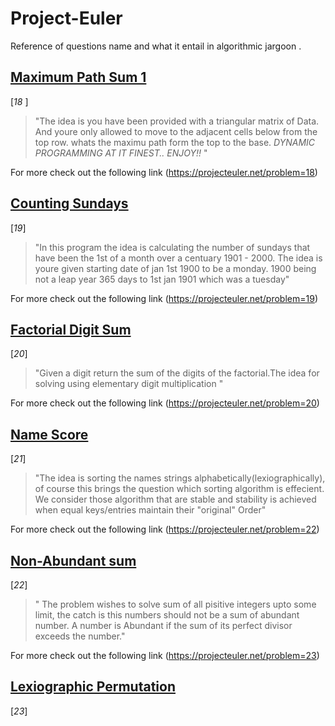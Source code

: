 # Project-Euler
Reference of questions name and what it entail in algorithmic jargoon .

 ## [Maximum Path Sum 1](https://github.com/Mike4847/Project-Euler/tree/main/maximum%20Sum%20I)
[_18_ ]
> "The idea is you have been provided with a triangular matrix of Data.
  And youre only allowed to move to the adjacent cells below from the top row.
  whats the  maximu path form the top to the base.
  _*DYNAMIC PROGRAMMING AT IT FINEST..
  ENJOY!!*_ "
  
For more check out the following link
(https://projecteuler.net/problem=18)

 ## [Counting Sundays](https://github.com/Mike4847/Project-Euler/tree/main/CountSundays)
 [_19_]
> "In this program the idea is calculating the number of sundays that have been the 1st of a month 
  over a centuary 1901 - 2000. The idea is youre given starting date of jan 1st 1900 to be a monday.
  1900 being not a leap year 365 days to 1st jan 1901 which was a tuesday"

  For more check out the following link
 (https://projecteuler.net/problem=19)

 ## [Factorial Digit Sum](https://github.com/Mike4847/Project-Euler/tree/main/FactorialSum)
 [_20_]
 > "Given a digit return the sum of the digits of the factorial.The idea for solving using elementary digit multiplication "

 For more check out the following link
 (https://projecteuler.net/problem=20)

 ## [Name Score](https://github.com/Mike4847/Project-Euler/tree/main/Names%20Score)
 [_21_]
 > "The idea is sorting the names strings alphabetically(lexiographically),
 of course this brings the question which sorting algorithm is effecient. 
 We consider those algorithm that are stable and stability is achieved when equal keys/entries maintain their "original" Order"

 For more check out the following link
 (https://projecteuler.net/problem=22)

 ## [Non-Abundant sum](https://github.com/Mike4847/Project-Euler/tree/main/Non-Abundant%Sum)
 [_22_]
 >" The problem wishes to solve sum of all pisitive integers upto some limit,
  the catch is this numbers should not be a sum of abundant number.
  A number is Abundant if the sum of its perfect divisor exceeds the number."

For more check out the following link
(https://projecteuler.net/problem=23)

## [Lexiographic Permutation](https://github.com/Mike4847/Project-Euler/tree/main/Lexiographic%Permutation)
[_23_]
